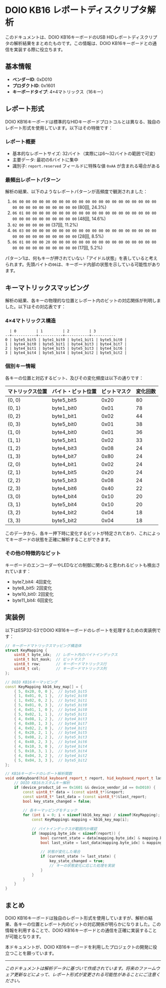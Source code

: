 # DOIO KB16 レポートディスクリプタ解析

このドキュメントは、DOIO KB16キーボードのUSB HIDレポートディスクリプタの解析結果をまとめたものです。この情報は、DOIO KB16キーボードとの通信を実装する際に役立ちます。

## 基本情報

- **ベンダーID**: 0xD010
- **プロダクトID**: 0x1601
- **キーボードタイプ**: 4×4マトリックス（16キー）

## レポート形式

DOIO KB16キーボードは標準的なHIDキーボードプロトコルとは異なる、独自のレポート形式を使用しています。以下はその特徴です：

### レポート概要

- 基本的なレポートサイズ: 32バイト（実際には6〜32バイトの範囲で可変）
- 主要データ: 最初の6バイトに集中
- 識別子: `report.reserved` フィールドに特殊な値 `0xAA` が含まれる場合がある

### 最頻出レポートパターン

解析の結果、以下のようなレポートパターンが高頻度で観測されました：

1. `06 00 00 00 00 00 00 00 00 00 00 00 00 00 00 00 00 00 00 00 00 00 00 00 00 00 00 00 00 00 00 00` (80回, 24.3%)
2. `06 01 00 00 00 00 00 00 00 00 00 00 00 00 00 00 00 00 00 00 00 00 00 00 00 00 00 00 00 00 00 00` (48回, 14.6%)
3. `02 00 00 00 00 00` (37回, 11.2%)
4. `06 03 00 00 00 00 00 00 00 00 00 00 00 00 00 00 00 00 00 00 00 00 00 00 00 00 00 00 00 00 00 00` (28回, 8.5%)
5. `06 01 00 00 00 20 00 00 00 00 00 00 00 00 00 00 00 00 00 00 00 00 00 00 00 00 00 00 00 00 00 00` (17回, 5.2%)

パターン1は、何もキーが押されていない「アイドル状態」を表していると考えられます。先頭バイトの`06`は、キーボード内部の状態を示している可能性があります。

## キーマトリックスマッピング

解析の結果、各キーの物理的な位置とレポート内のビットの対応関係が判明しました。以下はその対応表です：

### 4×4マトリックス構造

```
  | 0         | 1         | 2         | 3        
--+-----------+-----------+-----------+-----------
0 | byte5_bit5 | byte1_bit0 | byte1_bit1 | byte5_bit0 |
1 | byte4_bit0 | byte5_bit1 | byte4_bit3 | byte4_bit7 |
2 | byte4_bit1 | byte4_bit5 | byte5_bit3 | byte4_bit6 |
3 | byte4_bit4 | byte5_bit4 | byte4_bit2 | byte5_bit2 |
```

### 個別キー情報

各キーの位置と対応するビット、及びその変化頻度は以下の通りです：

| マトリックス位置 | バイト・ビット位置 | ビットマスク | 変化回数 |
|----------------|------------------|------------|---------|
| (0, 0)         | byte5_bit5       | 0x20       | 80      |
| (0, 1)         | byte1_bit0       | 0x01       | 78      |
| (0, 2)         | byte1_bit1       | 0x02       | 44      |
| (0, 3)         | byte5_bit0       | 0x01       | 38      |
| (1, 0)         | byte4_bit0       | 0x01       | 36      |
| (1, 1)         | byte5_bit1       | 0x02       | 33      |
| (1, 2)         | byte4_bit3       | 0x08       | 24      |
| (1, 3)         | byte4_bit7       | 0x80       | 24      |
| (2, 0)         | byte4_bit1       | 0x02       | 24      |
| (2, 1)         | byte4_bit5       | 0x20       | 24      |
| (2, 2)         | byte5_bit3       | 0x08       | 24      |
| (2, 3)         | byte4_bit6       | 0x40       | 22      |
| (3, 0)         | byte4_bit4       | 0x10       | 20      |
| (3, 1)         | byte5_bit4       | 0x10       | 20      |
| (3, 2)         | byte4_bit2       | 0x04       | 18      |
| (3, 3)         | byte5_bit2       | 0x04       | 18      |

このデータから、各キー押下時に変化するビットが特定されており、これによってキーボードの状態を正確に解析することができます。

### その他の特徴的なビット

キーボードのエンコーダーやLEDなどの制御に関わると思われるビットも検出されています：

- byte7_bit4: 4回変化
- byte8_bit5: 2回変化
- byte10_bit0: 2回変化
- byte11_bit4: 6回変化

## 実装例

以下はESP32-S3でDOIO KB16キーボードのレポートを処理するための実装例です：

```cpp
// キーボードマトリックスマッピング構造体
struct KeyMapping {
    uint8_t byte_idx;  // レポート内のバイトインデックス
    uint8_t bit_mask;  // ビットマスク
    uint8_t row;       // キーボードマトリックス行
    uint8_t col;       // キーボードマトリックス列
};

// DOIO KB16キーマッピング
const KeyMapping kb16_key_map[] = {
    { 5, 0x20, 0, 0 },  // byte5_bit5
    { 1, 0x01, 0, 1 },  // byte1_bit0
    { 1, 0x02, 0, 2 },  // byte1_bit1
    { 5, 0x01, 0, 3 },  // byte5_bit0
    { 4, 0x01, 1, 0 },  // byte4_bit0
    { 5, 0x02, 1, 1 },  // byte5_bit1
    { 4, 0x08, 1, 2 },  // byte4_bit3
    { 4, 0x80, 1, 3 },  // byte4_bit7
    { 4, 0x02, 2, 0 },  // byte4_bit1
    { 4, 0x20, 2, 1 },  // byte4_bit5
    { 5, 0x08, 2, 2 },  // byte5_bit3
    { 4, 0x40, 2, 3 },  // byte4_bit6
    { 4, 0x10, 3, 0 },  // byte4_bit4
    { 5, 0x10, 3, 1 },  // byte5_bit4
    { 4, 0x04, 3, 2 },  // byte4_bit2
    { 5, 0x04, 3, 3 },  // byte5_bit2
};

// KB16キーボードのレポート解析関数
void onKeyboard(hid_keyboard_report_t report, hid_keyboard_report_t last_report) {
    // DOIO KB16カスタムキー解析
    if (device_product_id == 0x1601 && device_vendor_id == 0xD010) {
        const uint8_t* data = (const uint8_t*)&report;
        const uint8_t* last_data = (const uint8_t*)&last_report;
        bool key_state_changed = false;
        
        // 各キーマッピングをチェック
        for (int i = 0; i < sizeof(kb16_key_map) / sizeof(KeyMapping); i++) {
            const KeyMapping& mapping = kb16_key_map[i];
            
            // バイトインデックスが範囲内か確認
            if (mapping.byte_idx < sizeof(report)) {
                bool current_state = data[mapping.byte_idx] & mapping.bit_mask;
                bool last_state = last_data[mapping.byte_idx] & mapping.bit_mask;
                
                // 状態が変化した場合
                if (current_state != last_state) {
                    key_state_changed = true;
                    // キーの状態変化に応じた処理を実装
                }
            }
        }
    }
}
```

## まとめ

DOIO KB16キーボードは独自のレポート形式を使用していますが、解析の結果、各キーの位置とレポート内のビットの対応関係が明らかになりました。この情報を利用することで、DOIO KB16キーボードとの通信を正確に実装することが可能となります。

本ドキュメントが、DOIO KB16キーボードを利用したプロジェクトの開発に役立つことを願っています。

---
*このドキュメントは解析データに基づいて作成されています。将来のファームウェア更新などによって、レポート形式が変更される可能性があることにご注意ください。*
